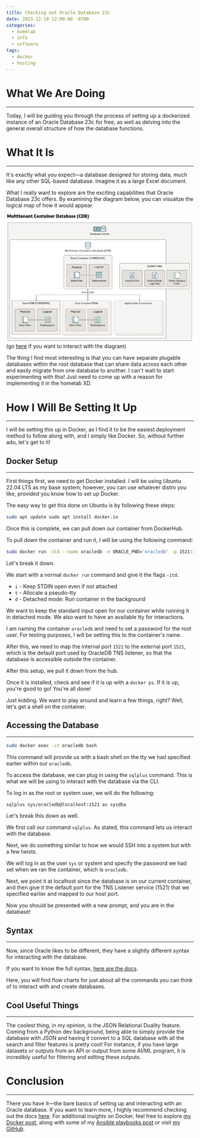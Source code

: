 ```yaml
---
title: Checking out Oracle Database 23c
date: 2023-12-10 12:00:00 -0700
categories:
  - homelab
  - info
  - software
tags:
  - docker
  - hosting
---
```

# What We Are Doing
---

Today, I will be guiding you through the process of setting up a dockerized instance of an Oracle Database 23c for free, as well as delving into the general overall structure of how the database functions.

# What It Is
---

It's exactly what you expect—a database designed for storing data, much like any other SQL-based database. Imagine it as a large Excel document.

What I really want to explore are the exciting capabilities that Oracle Database 23c offers. By examining the diagram below, you can visualize the logical map of how it would appear.

![](assets/images/oracle/database-structure.png)
(go [here](https://docs.oracle.com/en/database/oracle/oracle-database/23/dbiad/db_cdb.html) if you want to interact with the diagram)

The thing I find most interesting is that you can have separate plugable databases within the root database that can share data across each other and easily migrate from one database to another. I can't wait to start experimenting with this! Just need to come up with a reason for implementing it in the homelab XD.

# How I Will Be Setting It Up
---

I will be setting this up in Docker, as I find it to be the easiest deployment method to follow along with, and I simply like Docker. So, without further ado, let's get to it!

## Docker Setup
---

First things first, we need to get Docker installed. I will be using Ubuntu 22.04 LTS as my base system; however, you can use whatever distro you like, provided you know how to set up Docker.

The easy way to get this done on Ubuntu is by following these steps:

```bash
sudo apt update sudo apt install docker.io
```

Once this is complete, we can pull down our container from DockerHub.

To pull down the container and run it, I will be using the following command:

```bash
sudo docker run -itd --name oracledb -e ORACLE_PWD='oracledb' -p 1521:1521 container-registry.oracle.com/database/free:latest
```

Let's break it down.

We start with a normal `docker run` command and give it the flags `-itd`.

- `i` - Keep STDIN open even if not attached
- `t` - Allocate a pseudo-tty
- `d` - Detached mode: Run container in the background

We want to keep the standard input open for our container while running it in detached mode. We also want to have an available tty for interactions.

I am naming the container `oracledb` and need to set a password for the root user. For testing purposes, I will be setting this to the container's name.

After this, we need to map the internal port `1521` to the external port `1521`, which is the default port used by OracleDB TNS listener, so that the database is accessible outside the container.

After this setup, we pull it down from the hub.

Once it is installed, check and see if it is up with a `docker ps`. If it is up, you're good to go! You're all done!

Just kidding. We want to play around and learn a few things, right? Well, let's get a shell on the container.

## Accessing the Database
---

```bash
sudo docker exec -it oracledb bash
```

This command will provide us with a bash shell on the tty we had specified earlier within our `oracledb`.

To access the database, we can plug in using the `sqlplus` command. This is what we will be using to interact with the database via the CLI.

To log in as the root or system user, we will do the following:

```bash
sqlplus sys/oracledb@localhost:1521 as sysdba
```

Let's break this down as well.

We first call our command `sqlplus`. As stated, this command lets us interact with the database.

Next, we do something similar to how we would SSH into a system but with a few twists.

We will log in as the user `sys` or system and specify the password we had set when we ran the container, which is `oracledb`.

Next, we point it at localhost since the database is on our current container, and then give it the default port for the TNS Listener service (1521) that we specified earlier and mapped to our host port.

Now you should be presented with a new prompt, and you are in the database!

## Syntax 
---
Now, since Oracle likes to be different, they have a slightly different syntax for interacting with the database.

If you want to know the full syntax, [here are the docs](https://docs.oracle.com/en/database/oracle/oracle-database/23/sqlrf/CREATE-DATABASE.html).

Here, you will find flow charts for just about all the commands you can think of to interact with and create databases.

## Cool Useful Things
---

The coolest thing, in my opinion, is the JSON Relational Duality feature. Coming from a Python dev background, being able to simply provide the database with JSON and having it convert to a SQL database with all the search and filter features is pretty cool! For instance, if you have large datasets or outputs from an API or output from some AI/ML program, it is incredibly useful for filtering and editing these outputs.

# Conclusion
---

There you have it—the bare basics of setting up and interacting with an Oracle database. If you want to learn more, I highly recommend checking out the docs [here](https://docs.oracle.com/en/database/oracle/oracle-database/index.html). For additional insights on Docker, feel free to explore [my Docker post](https://xxkaitonakamuraxx.github.io/posts/docker-setup/), along with some of my [Ansible playbooks post](https://xxkaitonakamuraxx.github.io/posts/ansible/) or visit [my GitHub](https://github.com/xXKaitoNakamuraXx).